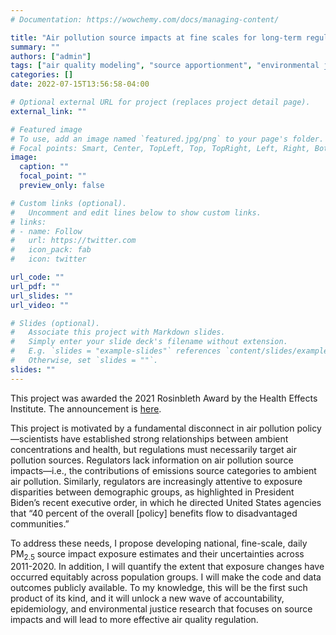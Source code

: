 ```yaml
---
# Documentation: https://wowchemy.com/docs/managing-content/

title: "Air pollution source impacts at fine scales for long-term regulatory accountability and environmental justice"
summary: ""
authors: ["admin"]
tags: ["air quality modeling", "source apportionment", "environmental justice", "accountability", "source impacts"]
categories: []
date: 2022-07-15T13:56:58-04:00

# Optional external URL for project (replaces project detail page).
external_link: ""

# Featured image
# To use, add an image named `featured.jpg/png` to your page's folder.
# Focal points: Smart, Center, TopLeft, Top, TopRight, Left, Right, BottomLeft, Bottom, BottomRight.
image:
  caption: ""
  focal_point: ""
  preview_only: false

# Custom links (optional).
#   Uncomment and edit lines below to show custom links.
# links:
# - name: Follow
#   url: https://twitter.com
#   icon_pack: fab
#   icon: twitter

url_code: ""
url_pdf: ""
url_slides: ""
url_video: ""

# Slides (optional).
#   Associate this project with Markdown slides.
#   Simply enter your slide deck's filename without extension.
#   E.g. `slides = "example-slides"` references `content/slides/example-slides.md`.
#   Otherwise, set `slides = ""`.
slides: ""
---
```


This project was awarded the 2021 Rosinbleth Award by the Health Effects Institute. The announcement is [here](https://www.healtheffects.org/announcements/walter-rosenblith-new-investigator-2021-announced).

This project is motivated by a fundamental disconnect in air pollution policy—scientists have established strong relationships between ambient concentrations and health, but regulations must necessarily target air pollution sources. Regulators lack information on air pollution source impacts—i.e., the contributions of emissions source categories to ambient air pollution. Similarly, regulators are increasingly attentive to exposure disparities between demographic groups, as highlighted in President Biden’s recent executive order, in which he directed United States agencies that “40 percent of the overall [policy] benefits flow to disadvantaged communities.”

To address these needs, I propose developing national, fine-scale, daily PM<sub>2.5</sub> source impact exposure estimates and their uncertainties across 2011-2020. In addition, I will quantify the extent that exposure changes have occurred equitably across population groups. I will make the code and data outcomes publicly available. To my knowledge, this will be the first such product of its kind, and it will unlock a new wave of accountability, epidemiology, and environmental justice research that focuses on source impacts and will lead to more effective air quality regulation.

